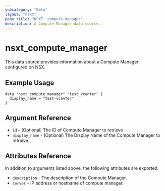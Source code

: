 ```yaml
---
subcategory: "Beta"
layout: "nsxt"
page_title: "NSXT: compute_manager"
description: A Compute Manager data source.
---
```


# nsxt_compute_manager

This data source provides information about a Compute Manager configured on NSX.

## Example Usage

```hcl
data "nsxt_compute_manager" "test_vcenter" {
  display_name = "test-vcenter"
}
```

## Argument Reference

* `id` - (Optional) The ID of Compute Manager to retrieve
* `display_name` - (Optional) The Display Name of the Compute Manager to retrieve.

## Attributes Reference

In addition to arguments listed above, the following attributes are exported:

* `description` - The description of the Compute Manager.
* `server` - IP address or hostname of compute manager.
